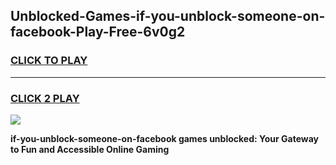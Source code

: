 
## Unblocked-Games-if-you-unblock-someone-on-facebook-Play-Free-6v0g2
<h3>
<a href="https://premium76.site?title=if-you-unblock-someone-on-facebook&ref=21A">CLICK TO PLAY</a></h3>
<hr>

<h3>
<a href="https://premium76.site?title=if-you-unblock-someone-on-facebook&ref=21A">CLICK 2 PLAY</a>
  
</h3>

<a href="https://premium76.site?title=if-you-unblock-someone-on-facebook&ref=21A"><img src="https://clearcache.store/games.png"></a>


**if-you-unblock-someone-on-facebook games unblocked: Your Gateway to Fun and Accessible Online Gaming**
